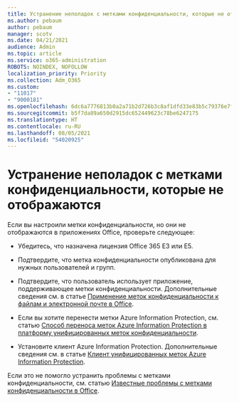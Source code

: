 ```yaml
---
title: Устранение неполадок с метками конфиденциальности, которые не отображаются
ms.author: pebaum
author: pebaum
manager: scotv
ms.date: 04/21/2021
audience: Admin
ms.topic: article
ms.service: o365-administration
ROBOTS: NOINDEX, NOFOLLOW
localization_priority: Priority
ms.collection: Adm_O365
ms.custom:
- "11017"
- "9000181"
ms.openlocfilehash: 6dc6a7776813b0a2a71b2d726b3c8af1dfd33e83b5c79376e7fbcfcc2a6ea0a8
ms.sourcegitcommit: b5f7da89a650d2915dc652449623c78be6247175
ms.translationtype: HT
ms.contentlocale: ru-RU
ms.lasthandoff: 08/05/2021
ms.locfileid: "54020925"
---
```

# <a name="troubleshoot-sensitivity-labels-not-appearing"></a>Устранение неполадок с метками конфиденциальности, которые не отображаются

Если вы настроили метки конфиденциальности, но они не отображаются в приложениях Office, проверьте следующее:

- Убедитесь, что назначена лицензия Office 365 E3 или E5.

- Подтвердите, что метка конфиденциальности опубликована для нужных пользователей и групп.

- Подтвердите, что пользователь использует приложение, поддерживающее метки конфиденциальности. Дополнительные сведения см. в статье [Применение меток конфиденциальности к файлам и электронной почте в Office](https://go.microsoft.com/fwlink/?linkid=2106446).

- Если вы хотите перенести метки Azure Information Protection, см. статью [Способ переноса меток Azure Information Protection в платформу унифицированных меток конфиденциальности](https://go.microsoft.com/fwlink/?linkid=2106056).

- Установите клиент Azure Information Protection. Дополнительные сведения см. в статье [Клиент унифицированных меток Azure Information Protection](https://go.microsoft.com/fwlink/?linkid=2106374).

Если это не помогло устранить проблемы с метками конфиденциальности, см. статью [Известные проблемы с метками конфиденциальности в Office](https://go.microsoft.com/fwlink/?linkid=2106447).